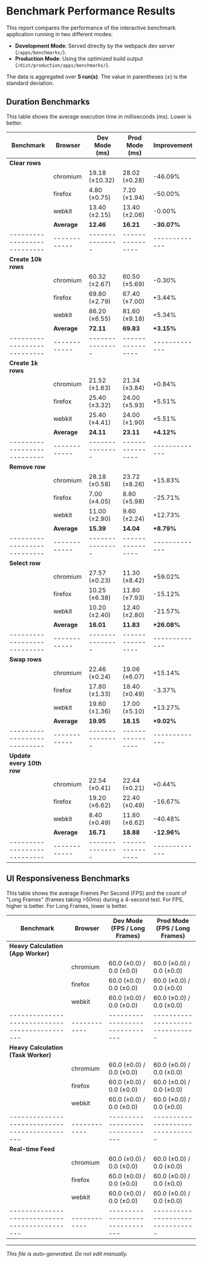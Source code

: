 # Benchmark Performance Results

This report compares the performance of the interactive benchmark application running in two different modes:
- **Development Mode**: Served directly by the webpack dev server (`/apps/benchmarks/`).
- **Production Mode**: Using the optimized build output (`/dist/production/apps/benchmarks/`).

The data is aggregated over **5 run(s)**. The value in parentheses (±) is the standard deviation.

## Duration Benchmarks

This table shows the average execution time in milliseconds (ms). Lower is better.

| Benchmark                 | Browser    | Dev Mode (ms) | Prod Mode (ms) | Improvement |
|---------------------------|------------|---------------|----------------|-------------|
| **Clear rows**               |            |               |                |             |
|                           | chromium   | 19.18 (±10.32) | 28.02 (±0.28)  | -46.09%     |
|                           | firefox    | 4.80 (±0.75)  | 7.20 (±1.94)   | -50.00%     |
|                           | webkit     | 13.40 (±2.15) | 13.40 (±2.06)  | -0.00%      |
|                           | **Average**| **12.46**        | **16.21**         | **-30.07%**    |
|---------------------------|------------|---------------|----------------|-------------|
| **Create 10k rows**               |            |               |                |             |
|                           | chromium   | 60.32 (±2.67) | 60.50 (±5.69)  | -0.30%      |
|                           | firefox    | 69.80 (±2.79) | 67.40 (±7.00)  | +3.44%      |
|                           | webkit     | 86.20 (±6.55) | 81.60 (±9.18)  | +5.34%      |
|                           | **Average**| **72.11**        | **69.83**         | **+3.15%**    |
|---------------------------|------------|---------------|----------------|-------------|
| **Create 1k rows**               |            |               |                |             |
|                           | chromium   | 21.52 (±1.63) | 21.34 (±3.84)  | +0.84%      |
|                           | firefox    | 25.40 (±3.32) | 24.00 (±5.93)  | +5.51%      |
|                           | webkit     | 25.40 (±4.41) | 24.00 (±1.90)  | +5.51%      |
|                           | **Average**| **24.11**        | **23.11**         | **+4.12%**    |
|---------------------------|------------|---------------|----------------|-------------|
| **Remove row**               |            |               |                |             |
|                           | chromium   | 28.18 (±0.58) | 23.72 (±8.26)  | +15.83%     |
|                           | firefox    | 7.00 (±4.05)  | 8.80 (±5.98)   | -25.71%     |
|                           | webkit     | 11.00 (±2.90) | 9.60 (±2.24)   | +12.73%     |
|                           | **Average**| **15.39**        | **14.04**         | **+8.79%**    |
|---------------------------|------------|---------------|----------------|-------------|
| **Select row**               |            |               |                |             |
|                           | chromium   | 27.57 (±0.23) | 11.30 (±8.42)  | +59.02%     |
|                           | firefox    | 10.25 (±6.38) | 11.80 (±7.93)  | -15.12%     |
|                           | webkit     | 10.20 (±2.40) | 12.40 (±2.80)  | -21.57%     |
|                           | **Average**| **16.01**        | **11.83**         | **+26.08%**    |
|---------------------------|------------|---------------|----------------|-------------|
| **Swap rows**               |            |               |                |             |
|                           | chromium   | 22.46 (±0.24) | 19.06 (±6.07)  | +15.14%     |
|                           | firefox    | 17.80 (±1.33) | 18.40 (±0.49)  | -3.37%      |
|                           | webkit     | 19.60 (±1.36) | 17.00 (±5.10)  | +13.27%     |
|                           | **Average**| **19.95**        | **18.15**         | **+9.02%**    |
|---------------------------|------------|---------------|----------------|-------------|
| **Update every 10th row**               |            |               |                |             |
|                           | chromium   | 22.54 (±0.41) | 22.44 (±0.21)  | +0.44%      |
|                           | firefox    | 19.20 (±6.62) | 22.40 (±0.49)  | -16.67%     |
|                           | webkit     | 8.40 (±0.49)  | 11.80 (±6.62)  | -40.48%     |
|                           | **Average**| **16.71**        | **18.88**         | **-12.96%**    |
|---------------------------|------------|---------------|----------------|-------------|


## UI Responsiveness Benchmarks

This table shows the average Frames Per Second (FPS) and the count of "Long Frames" (frames taking >50ms) during a 4-second test. For FPS, higher is better. For Long Frames, lower is better.

| Benchmark                                   | Browser    | Dev Mode (FPS / Long Frames) | Prod Mode (FPS / Long Frames) |
|---------------------------------------------|------------|------------------------------|-------------------------------|
| **Heavy Calculation (App Worker)**                            |            |                              |                               |
|                                             | chromium   | 60.0 (±0.0) / 0.0 (±0.0)     | 60.0 (±0.0) / 0.0 (±0.0)      |
|                                             | firefox    | 60.0 (±0.0) / 0.0 (±0.0)     | 60.0 (±0.0) / 0.0 (±0.0)      |
|                                             | webkit     | 60.0 (±0.0) / 0.0 (±0.0)     | 60.0 (±0.0) / 0.0 (±0.0)      |
|---------------------------------------------|------------|------------------------------|-------------------------------|
| **Heavy Calculation (Task Worker)**                            |            |                              |                               |
|                                             | chromium   | 60.0 (±0.0) / 0.0 (±0.0)     | 60.0 (±0.0) / 0.0 (±0.0)      |
|                                             | firefox    | 60.0 (±0.0) / 0.0 (±0.0)     | 60.0 (±0.0) / 0.0 (±0.0)      |
|                                             | webkit     | 60.0 (±0.0) / 0.0 (±0.0)     | 60.0 (±0.0) / 0.0 (±0.0)      |
|---------------------------------------------|------------|------------------------------|-------------------------------|
| **Real-time Feed**                            |            |                              |                               |
|                                             | chromium   | 60.0 (±0.0) / 0.0 (±0.0)     | 60.0 (±0.0) / 0.0 (±0.0)      |
|                                             | firefox    | 60.0 (±0.0) / 0.0 (±0.0)     | 60.0 (±0.0) / 0.0 (±0.0)      |
|                                             | webkit     | 60.0 (±0.0) / 0.0 (±0.0)     | 60.0 (±0.0) / 0.0 (±0.0)      |
|---------------------------------------------|------------|------------------------------|-------------------------------|

---

*This file is auto-generated. Do not edit manually.*
